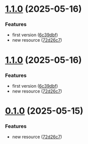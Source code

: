 # [1.1.0](https://github.com/renanlJ/personalfinancial-sboot-jdk8/compare/v1.0.0...v1.1.0) (2025-05-16)


### Features

* first version ([6c39dbf](https://github.com/renanlJ/personalfinancial-sboot-jdk8/commit/6c39dbf553c912f8e9e8c0db34a4c8579f1d4cf1))
* new resource ([72d26c7](https://github.com/renanlJ/personalfinancial-sboot-jdk8/commit/72d26c7e597f39fc89702444c65dd7e8b2eb9265))

# [1.1.0](https://github.com/renanlJ/personalfinancial-sboot-jdk8/compare/v1.0.0...v1.1.0) (2025-05-16)


### Features

* first version ([6c39dbf](https://github.com/renanlJ/personalfinancial-sboot-jdk8/commit/6c39dbf553c912f8e9e8c0db34a4c8579f1d4cf1))
* new resource ([72d26c7](https://github.com/renanlJ/personalfinancial-sboot-jdk8/commit/72d26c7e597f39fc89702444c65dd7e8b2eb9265))

# [0.1.0](https://github.com/renanlJ/personalfinancial-sboot-jdk8/compare/v0.0.0...v0.1.0) (2025-05-15)


### Features

* new resource ([72d26c7](https://github.com/renanlJ/personalfinancial-sboot-jdk8/commit/72d26c7e597f39fc89702444c65dd7e8b2eb9265))
